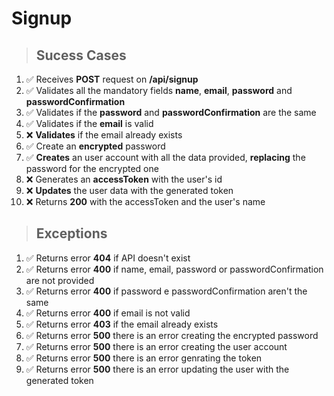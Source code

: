 # Signup

> ## Sucess Cases

1. ✅ Receives **POST** request on **/api/signup**
2. ✅ Validates all the mandatory fields **name**, **email**, **password** and **passwordConfirmation**
3. ✅ Validates if the **password** and **passwordConfirmation** are the same
4. ✅ Validates if the **email** is valid
5. ❌ **Validates** if the email already exists
6. ✅ Create an **encrypted** password
7. ✅ **Creates** an user account with all the data provided, **replacing** the password for the encrypted one
8. ❌ Generates an **accessToken** with the user's id
9. ❌ **Updates** the user data with the generated token
10. ❌ Returns **200** with the accessToken and the user's name

> ## Exceptions

1. ✅ Returns error **404** if API doesn't exist
2. ✅ Returns error **400** if name, email, password or passwordConfirmation are not provided
3. ✅ Returns error **400** if password e passwordConfirmation aren't the same
4. ✅ Returns error **400** if email is not valid
5. ✅ Returns error **403** if the email already exists
6. ✅ Returns error **500** there is an error creating the encrypted password
7. ✅ Returns error **500** there is an error creating the user account
8. ✅ Returns error **500** there is an error genrating the token
9. ✅ Returns error **500** there is an error updating the user with the generated token
